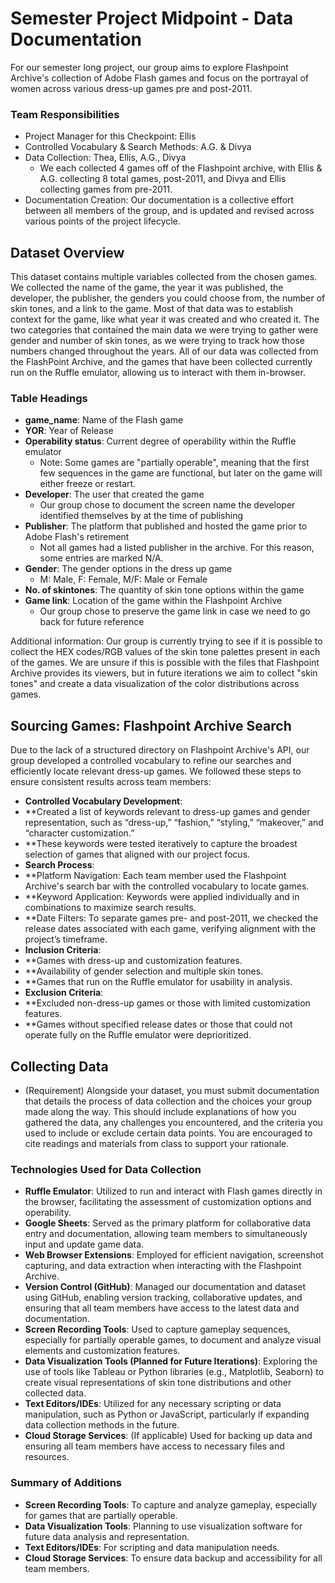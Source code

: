 # Semester Project Midpoint - Data Documentation

For our semester long project, our group aims to explore Flashpoint Archive's collection of Adobe Flash games and focus on the portrayal of women across various dress-up games pre and post-2011. 

### Team Responsibilities
- Project Manager for this Checkpoint: Ellis
- Controlled Vocabulary & Search Methods: A.G. & Divya
- Data Collection: Thea, Ellis, A.G., Divya
    - We each collected 4 games off of the Flashpoint archive, with Ellis & A.G. collecting 8 total games, post-2011, and Divya and Ellis collecting games from pre-2011.
- Documentation Creation: Our documentation is a collective effort between all members of the group, and is updated and revised across various points of the project lifecycle.

## Dataset Overview
This dataset contains multiple variables collected from the chosen games. We collected the name of the game, 
the year it was published, the developer, the publisher, the genders you could choose from, the number of skin tones, 
and a link to the game. Most of that data was to establish context for the game, like what year it was created and who created 
it. The two categories that contained the main data we were trying to gather were gender and number of skin tones, as we were trying 
to track how those numbers changed throughout the years. All of our data was collected from the FlashPoint Archive, and the games that have been collected
currently run on the Ruffle emulator, allowing us to interact with them in-browser. 

### Table Headings
- **game_name**: Name of the Flash game
- **YOR**: Year of Release
- **Operability status**: Current degree of operability within the Ruffle emulator
    - Note: Some games are "partially operable", meaning that the first few sequences in the game are functional, but later on the game will either freeze or restart.
- **Developer**: The user that created the game
    - Our group chose to document the screen name the developer identified themselves by at the time of publishing
- **Publisher**: The platform that published and hosted the game prior to Adobe Flash's retirement
    - Not all games had a listed publisher in the archive. For this reason, some entries are marked N/A.
- **Gender**: The gender options in the dress up game
    - M: Male, F: Female, M/F: Male or Female
- **No. of skintones**: The quantity of skin tone options within the game
- **Game link**: Location of the game within the Flashpoint Archive
    - Our group chose to preserve the game link in case we need to go back for future reference

Additional information: Our group is currently trying to see if it is possible to collect the HEX codes/RGB values of the skin tone palettes
present in each of the games. We are unsure if this is possible with the files that Flashpoint Archive provides its viewers, but in future iterations we aim to collect 
"skin tones" and create a data visualization of the color distributions across games. 

## Sourcing Games: Flashpoint Archive Search
Due to the lack of a structured directory on Flashpoint Archive's API, our group developed a controlled vocabulary to refine our searches and efficiently locate relevant dress-up games. We followed these steps to ensure consistent results across team members:

- **Controlled Vocabulary Development**:
- **Created a list of keywords relevant to dress-up games and gender representation, such as “dress-up,” “fashion,” “styling,” “makeover,” and “character customization.”
- **These keywords were tested iteratively to capture the broadest selection of games that aligned with our project focus.
- **Search Process**:
- **Platform Navigation: Each team member used the Flashpoint Archive's search bar with the controlled vocabulary to locate games.
- **Keyword Application: Keywords were applied individually and in combinations to maximize search results.
- **Date Filters: To separate games pre- and post-2011, we checked the release dates associated with each game, verifying alignment with the project’s timeframe.
- **Inclusion Criteria**:
- **Games with dress-up and customization features.
- **Availability of gender selection and multiple skin tones.
- **Games that run on the Ruffle emulator for usability in analysis.
- **Exclusion Criteria**:
- **Excluded non-dress-up games or those with limited customization features.
- **Games without specified release dates or those that could not operate fully on the Ruffle emulator were deprioritized.
## Collecting Data
- (Requirement) Alongside your dataset, you must submit documentation that details the process of data collection and the choices your group made along the way. 
This should include explanations of how you gathered the data, any challenges you encountered, and the criteria you used to include or exclude certain data points. 
You are encouraged to cite readings and materials from class to support your rationale.

### Technologies Used for Data Collection
- **Ruffle Emulator**: Utilized to run and interact with Flash games directly in the browser, facilitating the assessment of customization options and operability.
- **Google Sheets**: Served as the primary platform for collaborative data entry and documentation, allowing team members to simultaneously input and update game data.
- **Web Browser Extensions**: Employed for efficient navigation, screenshot capturing, and data extraction when interacting with the Flashpoint Archive.
- **Version Control (GitHub)**: Managed our documentation and dataset using GitHub, enabling version tracking, collaborative updates, and ensuring that all team members have access to the latest data and documentation.
- **Screen Recording Tools**: Used to capture gameplay sequences, especially for partially operable games, to document and analyze visual elements and customization features.
- **Data Visualization Tools (Planned for Future Iterations)**: Exploring the use of tools like Tableau or Python libraries (e.g., Matplotlib, Seaborn) to create visual representations of skin tone distributions and other collected data.
- **Text Editors/IDEs**: Utilized for any necessary scripting or data manipulation, such as Python or JavaScript, particularly if expanding data collection methods in the future.
- **Cloud Storage Services**: (If applicable) Used for backing up data and ensuring all team members have access to necessary files and resources.
### Summary of Additions
- **Screen Recording Tools**: To capture and analyze gameplay, especially for games that are partially operable.
- **Data Visualization Tools**: Planning to use visualization software for future data analysis and representation.
- **Text Editors/IDEs**: For scripting and data manipulation needs.
- **Cloud Storage Services**: To ensure data backup and accessibility for all team members.

